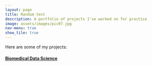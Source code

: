 ```yaml
---
layout: page
title: Random test
description: A portfolio of projects I've worked on for practice
image: assets/images/pic07.jpg
nav-menu: true
show_tile: true
---
```



Here are some of my projects:

#### [Biomedical Data Science](https://github.com/akashc1/projects/tree/master/data-science#data-science)
